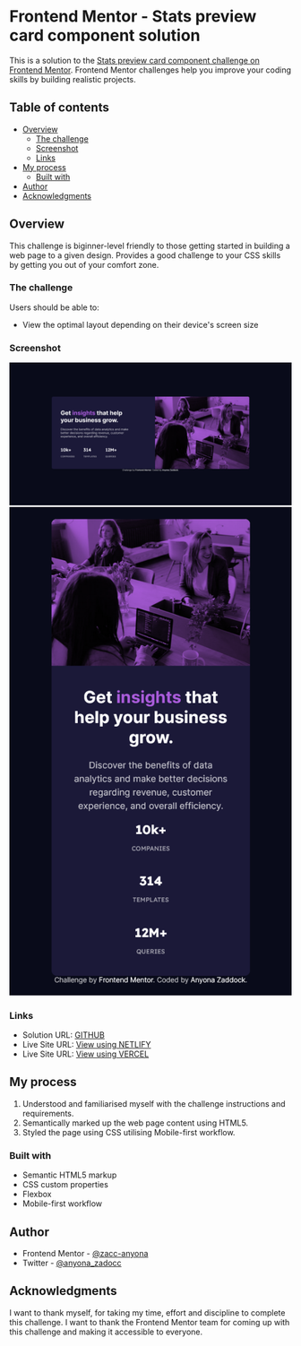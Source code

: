 # Frontend Mentor - Stats preview card component solution

This is a solution to the [Stats preview card component challenge on Frontend Mentor](https://www.frontendmentor.io/challenges/stats-preview-card-component-8JqbgoU62). Frontend Mentor challenges help you improve your coding skills by building realistic projects. 

## Table of contents

- [Overview](#overview)
  - [The challenge](#the-challenge)
  - [Screenshot](#screenshot)
  - [Links](#links)
- [My process](#my-process)
  - [Built with](#built-with)
- [Author](#author)
- [Acknowledgments](#acknowledgments)

## Overview
  This challenge is biginner-level friendly to those getting started in building a web page to a given design. 
  Provides a good challenge to your CSS skills by getting you out of your comfort zone.
### The challenge

Users should be able to:

- View the optimal layout depending on their device's screen size

### Screenshot

![Mobile view solution](./solution-screenshots/desktop-view.png)
![Desktop view solution](./solution-screenshots/mobile-view.png)

### Links

- Solution URL: [GITHUB](https://github.com/zacc-anyona/stats-preview-card-Challenge-by-Frontend-Mentor)
- Live Site URL: [View using NETLIFY](https://stats-previe-card.netlify.app/)
- Live Site URL: [View using VERCEL](https://stats-preview-card-challenge-by-frontend-mentor.vercel.app/)

## My process
  1. Understood and familiarised myself with the challenge instructions and requirements.
  2. Semantically marked up the web page content using HTML5.
  3. Styled the page using CSS utilising Mobile-first workflow.
### Built with

- Semantic HTML5 markup
- CSS custom properties
- Flexbox
- Mobile-first workflow

## Author

- Frontend Mentor - [@zacc-anyona](https://www.frontendmentor.io/profile/zacc-anyona)
- Twitter - [@anyona_zadocc](https://www.twitter.com/anyona_zadocc)

## Acknowledgments

  I want to thank myself, for taking my time, effort and discipline to complete this challenge.
  I want to thank the Frontend Mentor team for coming up with this challenge and making it accessible to everyone.


